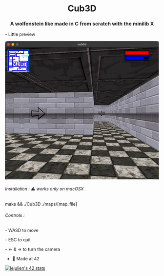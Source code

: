 <h1 align="center">Cub3D</h1>
<h3 align="center">A wolfenstein like made in C from scratch with the minilib X</h3>

<p> - Little preview</p>

![Cub3D](Cub3D.png)

<h6>  Installation : ⚠️ works only on macOSX</h6>
<p>make && ./Cub3D ./maps/[map_file]<p>
<h6>  Controls :</h6>
<p>   - WASD to move</p>
<p>   - ESC to quit</p>
<p>   - <- & -> to turn the camera</p>

- 🌱 Made at 42

[![lejulien's 42 stats](https://badge42.vercel.app/api/v2/cl1p1um7j014409mnrr06xt8z/stats?cursusId=21&coalitionId=45)](https://github.com/JaeSeoKim/badge42)
